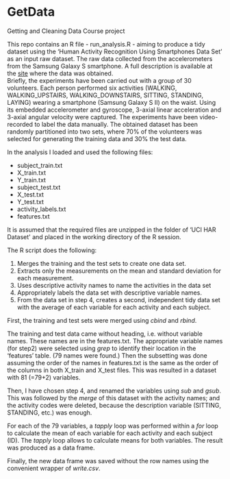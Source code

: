 GetData
=======

Getting and Cleaning Data Course project

This repo contains an R file - run_analysis.R - aiming to produce a tidy dataset using the ‘Human Activity Recognition Using Smartphones Data Set’ as an input raw dataset. The raw data collected from the accelerometers from the Samsung Galaxy S smartphone. A full description is available at the [site](http://archive.ics.uci.edu/ml/datasets/Human+Activity+Recognition+Using+Smartphones) where the data was obtained.  
Briefly, the experiments have been carried out with a group of 30 volunteers. Each person performed six activities (WALKING, WALKING_UPSTAIRS, WALKING_DOWNSTAIRS, SITTING, STANDING, LAYING) wearing a smartphone (Samsung Galaxy S II) on the waist. Using its embedded accelerometer and gyroscope, 3-axial linear acceleration and 3-axial angular velocity were captured. The experiments have been video-recorded to label the data manually. The obtained dataset has been randomly partitioned into two sets, where 70% of the volunteers was selected for generating the training data and 30% the test data.

In the analysis I loaded and used the following files: 
* subject_train.txt
* X_train.txt
* Y_train.txt
* subject_test.txt
* X_test.txt
* Y_test.txt
* activity_labels.txt
* features.txt

It is assumed that the required files are unzipped in the folder of ‘UCI HAR Dataset' and placed in the working directory of the R session.

The R script does the following:
 1. Merges the training and the test sets to create one data set.
 2. Extracts only the measurements on the mean and standard deviation for each measurement. 
 3. Uses descriptive activity names to name the activities in the data set
 4. Appropriately labels the data set with descriptive variable names. 
 5. From the data set in step 4, creates a second, independent tidy data set with the average of each variable for each activity and each subject.

First, the training and test sets were merged using *cbind* and *rbind*.

The training and test data came without heading, i.e. without variable names. These names are in the features.txt. The appropriate variable names (for step2) were selected using *grep* to identify their location in the ‘features’ table. (79 names were found.) Then the subsetting was done assuming the order of the names in features.txt is the same as the order of the columns in both X_train and X_test files. This was resulted in a dataset with 81 (=79+2) variables.

Then, I have chosen step 4, and renamed the variables using *sub* and *gsub*.
This was followed by the *merge* of this dataset with the activity names; and the activity codes were deleted, because the description variable (SITTING, STANDING, etc.) was enough.

For each of the 79 variables, a *tapply* loop was performed within a *for* loop to calculate the mean of each variable for each activity and each subject (ID). The *tapply* loop allows to calculate means for both variables. The result was produced as a data frame.

Finally, the new data frame was saved without the row names using the convenient wrapper of *write.csv*.
